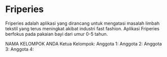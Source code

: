 # Friperies
Friperies adalah aplikasi yang dirancang untuk mengatasi masalah limbah tekstil yang terus meningkat akibat industri fast fashion. Aplikasi Friperies berfokus pada pakaian bayi dari umur 0-5 tahun.

NAMA KELOMPOK ANDA 
Ketua Kelompok: 
Anggota 1: 
Anggota 2: 
Anggota 3: 
Anggota 4: 
